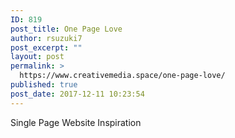 ```yaml
---
ID: 819
post_title: One Page Love
author: rsuzuki7
post_excerpt: ""
layout: post
permalink: >
  https://www.creativemedia.space/one-page-love/
published: true
post_date: 2017-12-11 10:23:54
---
```

Single Page Website Inspiration